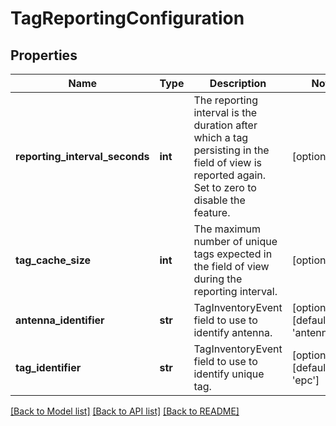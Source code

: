 # TagReportingConfiguration

## Properties
Name | Type | Description | Notes
------------ | ------------- | ------------- | -------------
**reporting_interval_seconds** | **int** | The reporting interval is the duration after which a tag persisting in the field of view is reported again. Set to zero to disable the feature.  | [optional] 
**tag_cache_size** | **int** | The maximum number of unique tags expected in the field of view during the reporting interval.  | [optional] 
**antenna_identifier** | **str** | TagInventoryEvent field to use to identify antenna. | [optional] [default to 'antennaPort']
**tag_identifier** | **str** | TagInventoryEvent field to use to identify unique tag. | [optional] [default to 'epc']

[[Back to Model list]](../README.md#documentation-for-models) [[Back to API list]](../README.md#documentation-for-api-endpoints) [[Back to README]](../README.md)


